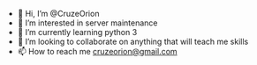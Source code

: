 - 👋 Hi, I’m @CruzeOrion
- 👀 I’m interested in server maintenance
- 🌱 I’m currently learning python 3
- 💞️ I’m looking to collaborate on anything that will teach me skills
- 📫 How to reach me cruzeorion@gmail.com

<!---
CruzeOrion/CruzeOrion is a ✨ special ✨ repository because its `README.md` (this file) appears on your GitHub profile.
You can click the Preview link to take a look at your changes.
--->
